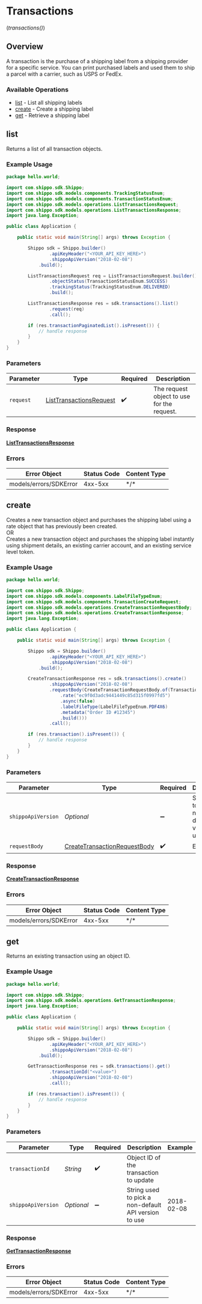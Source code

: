 # Transactions
(*transactions()*)

## Overview

A transaction is the purchase of a shipping label from a shipping provider for a specific service. You can print purchased labels and used them to ship a parcel with a carrier, such as USPS or FedEx.
<SchemaDefinition schemaRef="#/components/schemas/Transaction"/>

### Available Operations

* [list](#list) - List all shipping labels
* [create](#create) - Create a shipping label
* [get](#get) - Retrieve a shipping label

## list

Returns a list of all transaction objects.

### Example Usage

```java
package hello.world;

import com.shippo.sdk.Shippo;
import com.shippo.sdk.models.components.TrackingStatusEnum;
import com.shippo.sdk.models.components.TransactionStatusEnum;
import com.shippo.sdk.models.operations.ListTransactionsRequest;
import com.shippo.sdk.models.operations.ListTransactionsResponse;
import java.lang.Exception;

public class Application {

    public static void main(String[] args) throws Exception {

        Shippo sdk = Shippo.builder()
                .apiKeyHeader("<YOUR_API_KEY_HERE>")
                .shippoApiVersion("2018-02-08")
            .build();

        ListTransactionsRequest req = ListTransactionsRequest.builder()
                .objectStatus(TransactionStatusEnum.SUCCESS)
                .trackingStatus(TrackingStatusEnum.DELIVERED)
                .build();

        ListTransactionsResponse res = sdk.transactions().list()
                .request(req)
                .call();

        if (res.transactionPaginatedList().isPresent()) {
            // handle response
        }
    }
}
```

### Parameters

| Parameter                                                                     | Type                                                                          | Required                                                                      | Description                                                                   |
| ----------------------------------------------------------------------------- | ----------------------------------------------------------------------------- | ----------------------------------------------------------------------------- | ----------------------------------------------------------------------------- |
| `request`                                                                     | [ListTransactionsRequest](../../models/operations/ListTransactionsRequest.md) | :heavy_check_mark:                                                            | The request object to use for the request.                                    |

### Response

**[ListTransactionsResponse](../../models/operations/ListTransactionsResponse.md)**

### Errors

| Error Object           | Status Code            | Content Type           |
| ---------------------- | ---------------------- | ---------------------- |
| models/errors/SDKError | 4xx-5xx                | \*\/*                  |


## create

Creates a new transaction object and purchases the shipping label using a rate object that has previously been created. <br> OR <br> Creates a new transaction object and purchases the shipping label instantly using shipment details, an existing carrier account, and an existing service level token.

### Example Usage

```java
package hello.world;

import com.shippo.sdk.Shippo;
import com.shippo.sdk.models.components.LabelFileTypeEnum;
import com.shippo.sdk.models.components.TransactionCreateRequest;
import com.shippo.sdk.models.operations.CreateTransactionRequestBody;
import com.shippo.sdk.models.operations.CreateTransactionResponse;
import java.lang.Exception;

public class Application {

    public static void main(String[] args) throws Exception {

        Shippo sdk = Shippo.builder()
                .apiKeyHeader("<YOUR_API_KEY_HERE>")
                .shippoApiVersion("2018-02-08")
            .build();

        CreateTransactionResponse res = sdk.transactions().create()
                .shippoApiVersion("2018-02-08")
                .requestBody(CreateTransactionRequestBody.of(TransactionCreateRequest.builder()
                    .rate("ec9f0d3adc9441449c85d315f0997fd5")
                    .async(false)
                    .labelFileType(LabelFileTypeEnum.PDF4X6)
                    .metadata("Order ID #12345")
                    .build()))
                .call();

        if (res.transaction().isPresent()) {
            // handle response
        }
    }
}
```

### Parameters

| Parameter                                                                               | Type                                                                                    | Required                                                                                | Description                                                                             | Example                                                                                 |
| --------------------------------------------------------------------------------------- | --------------------------------------------------------------------------------------- | --------------------------------------------------------------------------------------- | --------------------------------------------------------------------------------------- | --------------------------------------------------------------------------------------- |
| `shippoApiVersion`                                                                      | *Optional<String>*                                                                      | :heavy_minus_sign:                                                                      | String used to pick a non-default API version to use                                    | 2018-02-08                                                                              |
| `requestBody`                                                                           | [CreateTransactionRequestBody](../../models/operations/CreateTransactionRequestBody.md) | :heavy_check_mark:                                                                      | Examples.                                                                               |                                                                                         |

### Response

**[CreateTransactionResponse](../../models/operations/CreateTransactionResponse.md)**

### Errors

| Error Object           | Status Code            | Content Type           |
| ---------------------- | ---------------------- | ---------------------- |
| models/errors/SDKError | 4xx-5xx                | \*\/*                  |


## get

Returns an existing transaction using an object ID.

### Example Usage

```java
package hello.world;

import com.shippo.sdk.Shippo;
import com.shippo.sdk.models.operations.GetTransactionResponse;
import java.lang.Exception;

public class Application {

    public static void main(String[] args) throws Exception {

        Shippo sdk = Shippo.builder()
                .apiKeyHeader("<YOUR_API_KEY_HERE>")
                .shippoApiVersion("2018-02-08")
            .build();

        GetTransactionResponse res = sdk.transactions().get()
                .transactionId("<value>")
                .shippoApiVersion("2018-02-08")
                .call();

        if (res.transaction().isPresent()) {
            // handle response
        }
    }
}
```

### Parameters

| Parameter                                            | Type                                                 | Required                                             | Description                                          | Example                                              |
| ---------------------------------------------------- | ---------------------------------------------------- | ---------------------------------------------------- | ---------------------------------------------------- | ---------------------------------------------------- |
| `transactionId`                                      | *String*                                             | :heavy_check_mark:                                   | Object ID of the transaction to update               |                                                      |
| `shippoApiVersion`                                   | *Optional<String>*                                   | :heavy_minus_sign:                                   | String used to pick a non-default API version to use | 2018-02-08                                           |

### Response

**[GetTransactionResponse](../../models/operations/GetTransactionResponse.md)**

### Errors

| Error Object           | Status Code            | Content Type           |
| ---------------------- | ---------------------- | ---------------------- |
| models/errors/SDKError | 4xx-5xx                | \*\/*                  |
